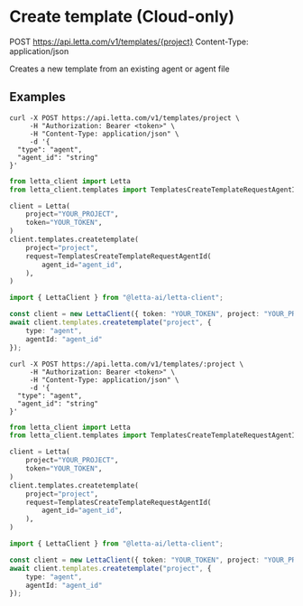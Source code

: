 # Create template (Cloud-only)

POST https://api.letta.com/v1/templates/{project}
Content-Type: application/json

Creates a new template from an existing agent or agent file

## Examples

```shell
curl -X POST https://api.letta.com/v1/templates/project \
     -H "Authorization: Bearer <token>" \
     -H "Content-Type: application/json" \
     -d '{
  "type": "agent",
  "agent_id": "string"
}'
```

```python
from letta_client import Letta
from letta_client.templates import TemplatesCreateTemplateRequestAgentId

client = Letta(
    project="YOUR_PROJECT",
    token="YOUR_TOKEN",
)
client.templates.createtemplate(
    project="project",
    request=TemplatesCreateTemplateRequestAgentId(
        agent_id="agent_id",
    ),
)

```

```typescript
import { LettaClient } from "@letta-ai/letta-client";

const client = new LettaClient({ token: "YOUR_TOKEN", project: "YOUR_PROJECT" });
await client.templates.createtemplate("project", {
    type: "agent",
    agentId: "agent_id"
});

```

```shell
curl -X POST https://api.letta.com/v1/templates/:project \
     -H "Authorization: Bearer <token>" \
     -H "Content-Type: application/json" \
     -d '{
  "type": "agent",
  "agent_id": "string"
}'
```

```python
from letta_client import Letta
from letta_client.templates import TemplatesCreateTemplateRequestAgentId

client = Letta(
    project="YOUR_PROJECT",
    token="YOUR_TOKEN",
)
client.templates.createtemplate(
    project="project",
    request=TemplatesCreateTemplateRequestAgentId(
        agent_id="agent_id",
    ),
)

```

```typescript
import { LettaClient } from "@letta-ai/letta-client";

const client = new LettaClient({ token: "YOUR_TOKEN", project: "YOUR_PROJECT" });
await client.templates.createtemplate("project", {
    type: "agent",
    agentId: "agent_id"
});

```